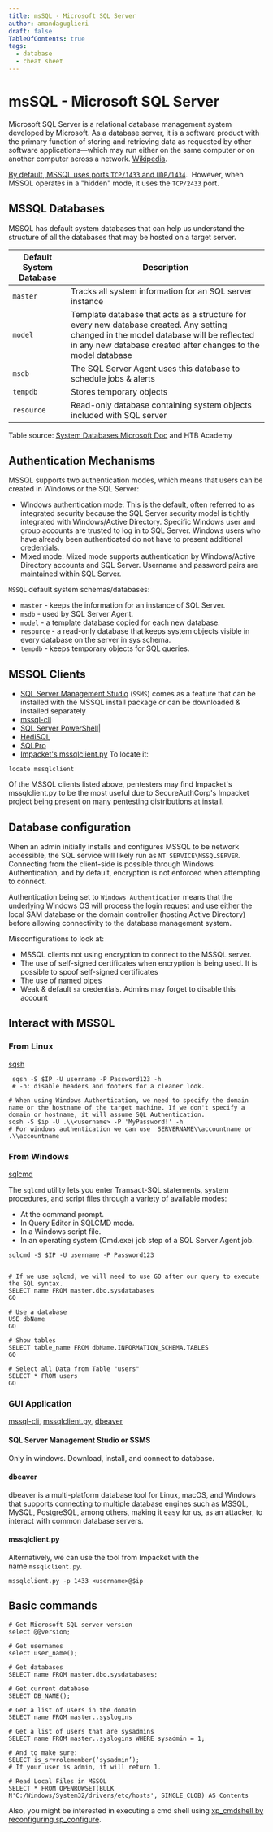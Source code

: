 ```yaml
---
title: msSQL - Microsoft SQL Server
author: amandaguglieri
draft: false
TableOfContents: true
tags:
  - database
  - cheat sheet
---
```


# msSQL - Microsoft SQL Server

Microsoft SQL Server is a relational database management system developed by Microsoft. As a database server, it is a software product with the primary function of storing and retrieving data as requested by other software applications—which may run either on the same computer or on another computer across a network. [Wikipedia](https://en.wikipedia.org/wiki/Microsoft_SQL_Server).

[By default, MSSQL uses ports `TCP/1433` and `UDP/1434`](1433-mssql.md).  However, when MSSQL operates in a "hidden" mode, it uses the `TCP/2433` port.
## MSSQL Databases

MSSQL has default system databases that can help us understand the structure of all the databases that may be hosted on a target server.

|Default System Database|Description|
|---|---|
|`master`|Tracks all system information for an SQL server instance|
|`model`|Template database that acts as a structure for every new database created. Any setting changed in the model database will be reflected in any new database created after changes to the model database|
|`msdb`|The SQL Server Agent uses this database to schedule jobs & alerts|
|`tempdb`|Stores temporary objects|
|`resource`|Read-only database containing system objects included with SQL server|

Table source: [System Databases Microsoft Doc](https://docs.microsoft.com/en-us/sql/relational-databases/databases/system-databases?view=sql-server-ver15) and HTB Academy

## Authentication Mechanisms

MSSQL supports two authentication modes, which means that users can be created in Windows or the SQL Server:

- Windows authentication mode: This is the default, often referred to as integrated security because the SQL Server security model is tightly integrated with Windows/Active Directory. Specific Windows user and group accounts are trusted to log in to SQL Server. Windows users who have already been authenticated do not have to present additional credentials.
- Mixed mode: Mixed mode supports authentication by Windows/Active Directory accounts and SQL Server. Username and password pairs are maintained within SQL Server.


`MSSQL` default system schemas/databases:

- `master` - keeps the information for an instance of SQL Server.
- `msdb` - used by SQL Server Agent.
- `model` - a template database copied for each new database.
- `resource` - a read-only database that keeps system objects visible in every database on the server in sys schema.
- `tempdb` - keeps temporary objects for SQL queries.



##  MSSQL Clients

- [SQL Server Management Studio](https://docs.microsoft.com/en-us/sql/ssms/download-sql-server-management-studio-ssms?view=sql-server-ver15) (`SSMS`) comes as a feature that can be installed with the MSSQL install package or can be downloaded & installed separately
- [mssql-cli](https://docs.microsoft.com/en-us/sql/tools/mssql-cli?view=sql-server-ver15)
- [SQL Server PowerShell](https://docs.microsoft.com/en-us/sql/powershell/sql-server-powershell?view=sql-server-ver15)|
- [HediSQL](https://www.heidisql.com)
- [SQLPro](https://www.macsqlclient.com)
- [Impacket's mssqlclient.py](https://github.com/SecureAuthCorp/impacket/blob/master/examples/mssqlclient.py) To locate it:

```shell-session
locate mssqlclient
```


Of the MSSQL clients listed above, pentesters may find Impacket's mssqlclient.py to be the most useful due to SecureAuthCorp's Impacket project being present on many pentesting distributions at install.


## Database configuration

When an admin initially installs and configures MSSQL to be network accessible, the SQL service will likely run as `NT SERVICE\MSSQLSERVER`. Connecting from the client-side is possible through Windows Authentication, and by default, encryption is not enforced when attempting to connect.

Authentication being set to `Windows Authentication` means that the underlying Windows OS will process the login request and use either the local SAM database or the domain controller (hosting Active Directory) before allowing connectivity to the database management system.

Misconfigurations to look at:

- MSSQL clients not using encryption to connect to the MSSQL server.    
- The use of self-signed certificates when encryption is being used. It is possible to spoof self-signed certificates   
- The use of [named pipes](https://docs.microsoft.com/en-us/sql/tools/configuration-manager/named-pipes-properties?view=sql-server-ver15)
- Weak & default `sa` credentials. Admins may forget to disable this account


## Interact with MSSQL

### From Linux

[sqsh](sqsh.md)


```shell-session
 sqsh -S $IP -U username -P Password123 -h
 # -h: disable headers and footers for a cleaner look.

# When using Windows Authentication, we need to specify the domain name or the hostname of the target machine. If we don't specify a domain or hostname, it will assume SQL Authentication.
sqsh -S $ip -U .\\<username> -P 'MyPassword!' -h
# For windows authentication we can use  SERVERNAME\\accountname or .\\accountname
```

### From Windows

[sqlcmd](https://docs.microsoft.com/en-us/sql/tools/sqlcmd-utility) 

The `sqlcmd` utility lets you enter Transact-SQL statements, system procedures, and script files through a variety of available modes:

- At the command prompt.
- In Query Editor in SQLCMD mode.
- In a Windows script file.
- In an operating system (Cmd.exe) job step of a SQL Server Agent job.

```cmd-session
sqlcmd -S $IP -U username -P Password123


# If we use sqlcmd, we will need to use GO after our query to execute the SQL syntax.
SELECT name FROM master.dbo.sysdatabases
GO

# Use a database
USE dbName
GO

# Show tables
SELECT table_name FROM dbName.INFORMATION_SCHEMA.TABLES
GO

# Select all Data from Table "users"
SELECT * FROM users
GO

```


### GUI Application

 [mssql-cli](https://github.com/dbcli/mssql-cli), [mssqlclient.py](https://github.com/SecureAuthCorp/impacket/blob/master/examples/mssqlclient.py), [dbeaver](https://github.com/dbeaver/dbeaver) 

####  SQL Server Management Studio or SSMS 

Only in windows. Download, install, and connect to database.

#### dbeaver

dbeaver is a multi-platform database tool for Linux, macOS, and Windows that supports connecting to multiple database engines such as MSSQL, MySQL, PostgreSQL, among others, making it easy for us, as an attacker, to interact with common database servers.

#### mssqlclient.py

Alternatively, we can use the tool from Impacket with the name `mssqlclient.py`.

```shell-session
mssqlclient.py -p 1433 <username>@$ip 
```


## Basic commands

```
# Get Microsoft SQL server version
select @@version;

# Get usernames
select user_name();

# Get databases
SELECT name FROM master.dbo.sysdatabases;

# Get current database
SELECT DB_NAME();

# Get a list of users in the domain
SELECT name FROM master..syslogins

# Get a list of users that are sysadmins
SELECT name FROM master..syslogins WHERE sysadmin = 1;

# And to make sure: 
SELECT is_srvrolemember(‘sysadmin’); 
# If your user is admin, it will return 1.

# Read Local Files in MSSQL
SELECT * FROM OPENROWSET(BULK N'C:/Windows/System32/drivers/etc/hosts', SINGLE_CLOB) AS Contents
```

Also, you might be interested in executing a cmd shell using [xp_cmdshell by reconfiguring sp_configure](1433-mssql.md).




